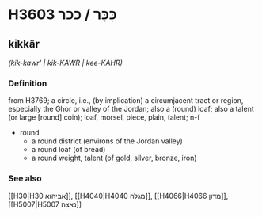 # H3603 כִּכָּר / ככר

## kikkâr

_(kik-kawr' | kik-KAWR | kee-KAHR)_

### Definition

from H3769; a circle, i.e., (by implication) a circumjacent tract or region, especially the Ghor or valley of the Jordan; also a (round) loaf; also a talent (or large [round] coin); loaf, morsel, piece, plain, talent; n-f

- round
  - a round district (environs of the Jordan valley)
  - a round loaf (of bread)
  - a round weight, talent (of gold, silver, bronze, iron)

### See also

[[H30|H30 אביהוא]], [[H4040|H4040 מגלה]], [[H4066|H4066 מדון]], [[H5007|H5007 נאצה]]
